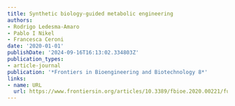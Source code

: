 ```yaml
---
title: Synthetic biology-guided metabolic engineering
authors:
- Rodrigo Ledesma-Amaro
- Pablo I Nikel
- Francesca Ceroni
date: '2020-01-01'
publishDate: '2024-09-16T16:13:02.334803Z'
publication_types:
- article-journal
publication: '*Frontiers in Bioengineering and Biotechnology 8*'
links:
- name: URL
  url: https://www.frontiersin.org/articles/10.3389/fbioe.2020.00221/full
---
```

